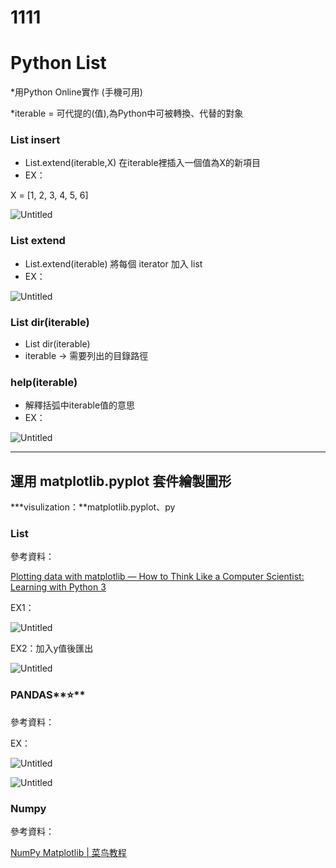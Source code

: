 # 1111

# Python List

*用Python Online實作 (手機可用)

*iterable = 可代提的(值),為Python中可被轉換、代替的對象

### List insert

- List.extend(iterable,X) 在iterable裡插入一個值為X的新項目
- EX：

X = [1, 2, 3, 4, 5, 6]

![Untitled](https://s3-us-west-2.amazonaws.com/secure.notion-static.com/808e178c-be4d-4e17-9df0-782b6b165a55/Untitled.png)

### List extend

- List.extend(iterable) 將每個 iterator 加入 list
- EX：

![Untitled](https://s3-us-west-2.amazonaws.com/secure.notion-static.com/efb2199c-f5bb-440d-9349-31716453f856/Untitled.png)

### List dir(iterable)

- List dir(iterable)
- iterable → 需要列出的目錄路徑

### help(iterable)

- 解釋括弧中iterable值的意思
- EX：

![Untitled](https://s3-us-west-2.amazonaws.com/secure.notion-static.com/5d2e52da-bd1b-4c33-b49d-49b1009a3342/Untitled.png)

---

## 運用 matplotlib.pyplot 套件繪製圖形

***visulization：**matplotlib.pyplot、py

### **List**

參考資料：

[Plotting data with matplotlib — How to Think Like a Computer Scientist: Learning with Python 3](https://howtothink.readthedocs.io/en/latest/PvL_H.html)

EX1：

![Untitled](https://s3-us-west-2.amazonaws.com/secure.notion-static.com/5fe01c87-b8cd-4bee-b9bf-629e1462a6cb/Untitled.png)

EX2：加入y值後匯出

![Untitled](https://s3-us-west-2.amazonaws.com/secure.notion-static.com/f41d8020-5a29-46ad-b57e-bbd5d89b2119/Untitled.png)

### PANDAS**⭐️**

參考資料：

[](https://github.com/tewei0328/teach-visulization/blob/main/viz1_finlab_yfinance.ipynb)

EX：

![Untitled](https://s3-us-west-2.amazonaws.com/secure.notion-static.com/3fdc74c6-2fe8-4df6-b771-08ec736bd594/Untitled.png)

![Untitled](https://s3-us-west-2.amazonaws.com/secure.notion-static.com/8d2481e6-835b-4865-9c0e-adce38da8026/Untitled.png)

### Numpy

參考資料：

[NumPy  Matplotlib | 菜鸟教程](https://www.runoob.com/numpy/numpy-matplotlib.html)
